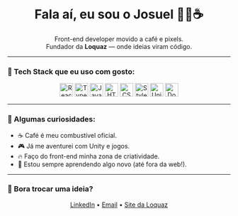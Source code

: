 <h1 align="center">Fala aí, eu sou o Josuel 👨‍💻☕</h1>
<p align="center">
  Front-end developer movido a café e pixels.<br />
  Fundador da <b>Loquaz</b> — onde ideias viram código.
</p>

---

### 🚀 Tech Stack que eu uso com gosto:

<div align="center">
  <img alt="React" height="30" src="https://cdn.jsdelivr.net/gh/devicons/devicon/icons/react/react-original.svg" />
  <img alt="TypeScript" height="30" src="https://cdn.jsdelivr.net/gh/devicons/devicon/icons/typescript/typescript-original.svg" />
  <img alt="JavaScript" height="30" src="https://cdn.jsdelivr.net/gh/devicons/devicon/icons/javascript/javascript-original.svg" />
  <img alt="HTML5" height="30" src="https://cdn.jsdelivr.net/gh/devicons/devicon/icons/html5/html5-original.svg" />
  <img alt="CSS3" height="30" src="https://cdn.jsdelivr.net/gh/devicons/devicon/icons/css3/css3-original.svg" />
  <img alt="Styled Components" height="30" src="https://raw.githubusercontent.com/styled-components/brand/master/styled-components.png" />
  <img alt="Unity" height="30" src="https://cdn.jsdelivr.net/gh/devicons/devicon/icons/unity/unity-original.svg" />
  <img alt="Docker" height="30" src="https://cdn.jsdelivr.net/gh/devicons/devicon/icons/docker/docker-original.svg" />
</div>

---

### 🧩 Algumas curiosidades:

- ☕ Café é meu combustível oficial.
- 🎮 Já me aventurei com Unity e jogos.
- 🔥 Faço do front-end minha zona de criatividade.
- 🧠 Estou sempre aprendendo algo novo (até fora da web!).

---



### 🤝 Bora trocar uma ideia?

<div align="center">
  <a href="https://www.linkedin.com/in/SEULINKEDIN/" target="_blank">LinkedIn</a> • 
  <a href="mailto:seuemail@email.com">Email</a> • 
  <a href="https://loquaz.com.br">Site da Loquaz</a>
</div>

